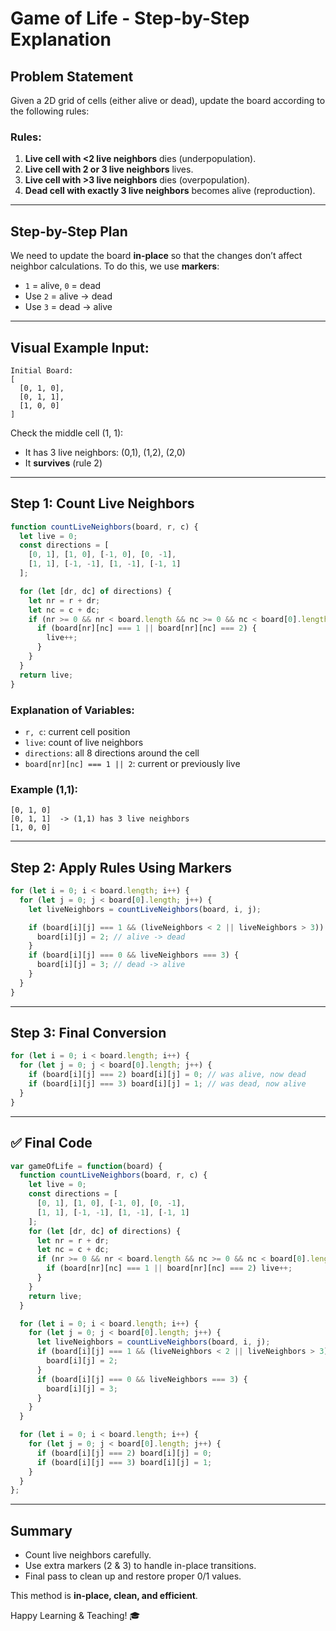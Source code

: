 # Game of Life - Step-by-Step Explanation

## Problem Statement
Given a 2D grid of cells (either alive or dead), update the board according to the following rules:

### Rules:
1. **Live cell with <2 live neighbors** dies (underpopulation).
2. **Live cell with 2 or 3 live neighbors** lives.
3. **Live cell with >3 live neighbors** dies (overpopulation).
4. **Dead cell with exactly 3 live neighbors** becomes alive (reproduction).

---

## Step-by-Step Plan
We need to update the board **in-place** so that the changes don’t affect neighbor calculations. To do this, we use **markers**:
- `1` = alive, `0` = dead
- Use `2` = alive → dead
- Use `3` = dead → alive

---

## Visual Example Input:
```
Initial Board:
[             
  [0, 1, 0],
  [0, 1, 1],
  [1, 0, 0]
]
```

Check the middle cell (1, 1):
- It has 3 live neighbors: (0,1), (1,2), (2,0)
- It **survives** (rule 2)

---

## Step 1: Count Live Neighbors
```js
function countLiveNeighbors(board, r, c) {
  let live = 0;
  const directions = [
    [0, 1], [1, 0], [-1, 0], [0, -1],
    [1, 1], [-1, -1], [1, -1], [-1, 1]
  ];

  for (let [dr, dc] of directions) {
    let nr = r + dr;
    let nc = c + dc;
    if (nr >= 0 && nr < board.length && nc >= 0 && nc < board[0].length) {
      if (board[nr][nc] === 1 || board[nr][nc] === 2) {
        live++;
      }
    }
  }
  return live;
}
```

### Explanation of Variables:
- `r, c`: current cell position
- `live`: count of live neighbors
- `directions`: all 8 directions around the cell
- `board[nr][nc] === 1 || 2`: current or previously live

### Example (1,1):
```
[0, 1, 0]
[0, 1, 1]  -> (1,1) has 3 live neighbors
[1, 0, 0]
```

---

## Step 2: Apply Rules Using Markers
```js
for (let i = 0; i < board.length; i++) {
  for (let j = 0; j < board[0].length; j++) {
    let liveNeighbors = countLiveNeighbors(board, i, j);

    if (board[i][j] === 1 && (liveNeighbors < 2 || liveNeighbors > 3)) {
      board[i][j] = 2; // alive -> dead
    }
    if (board[i][j] === 0 && liveNeighbors === 3) {
      board[i][j] = 3; // dead -> alive
    }
  }
}
```

---

## Step 3: Final Conversion
```js
for (let i = 0; i < board.length; i++) {
  for (let j = 0; j < board[0].length; j++) {
    if (board[i][j] === 2) board[i][j] = 0; // was alive, now dead
    if (board[i][j] === 3) board[i][j] = 1; // was dead, now alive
  }
}
```

---

## ✅ Final Code
```js
var gameOfLife = function(board) {
  function countLiveNeighbors(board, r, c) {
    let live = 0;
    const directions = [
      [0, 1], [1, 0], [-1, 0], [0, -1],
      [1, 1], [-1, -1], [1, -1], [-1, 1]
    ];
    for (let [dr, dc] of directions) {
      let nr = r + dr;
      let nc = c + dc;
      if (nr >= 0 && nr < board.length && nc >= 0 && nc < board[0].length) {
        if (board[nr][nc] === 1 || board[nr][nc] === 2) live++;
      }
    }
    return live;
  }

  for (let i = 0; i < board.length; i++) {
    for (let j = 0; j < board[0].length; j++) {
      let liveNeighbors = countLiveNeighbors(board, i, j);
      if (board[i][j] === 1 && (liveNeighbors < 2 || liveNeighbors > 3)) {
        board[i][j] = 2;
      }
      if (board[i][j] === 0 && liveNeighbors === 3) {
        board[i][j] = 3;
      }
    }
  }

  for (let i = 0; i < board.length; i++) {
    for (let j = 0; j < board[0].length; j++) {
      if (board[i][j] === 2) board[i][j] = 0;
      if (board[i][j] === 3) board[i][j] = 1;
    }
  }
};
```

---

## Summary
- Count live neighbors carefully.
- Use extra markers (2 & 3) to handle in-place transitions.
- Final pass to clean up and restore proper 0/1 values.

This method is **in-place, clean, and efficient**.

Happy Learning & Teaching! 🎓

